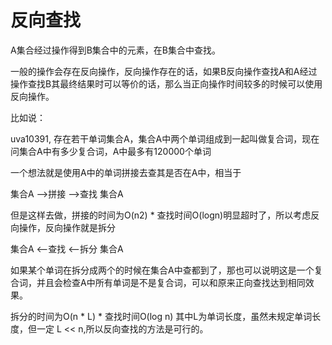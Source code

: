 # 反向查找

A集合经过操作得到B集合中的元素，在B集合中查找。  

一般的操作会存在反向操作，反向操作存在的话，如果B反向操作查找A和A经过操作查找B其最终结果时可以等价的话，那么当正向操作时间较多的时候可以使用反向操作。

比如说：

uva10391, 存在若干单词集合A，集合A中两个单词组成到一起叫做复合词，现在问集合A中有多少复合词，A中最多有120000个单词

一个想法就是使用A中的单词拼接去查其是否在A中，相当于

集合A -->拼接 -->查找 集合A

但是这样去做，拼接的时间为O(n2) * 查找时间O(logn)明显超时了，所以考虑反向操作，反向操作就是拆分

集合A <--查找 <--拆分 集合A

如果某个单词在拆分成两个的时候在集合A中查都到了，那也可以说明这是一个复合词，并且会检查A中所有单词是不是复合词，可以和原来正向查找达到相同效果。

拆分的时间为O(n * L) * 查找时间O(log n) 其中L为单词长度，虽然未规定单词长度，但一定 L << n,所以反向查找的方法是可行的。
